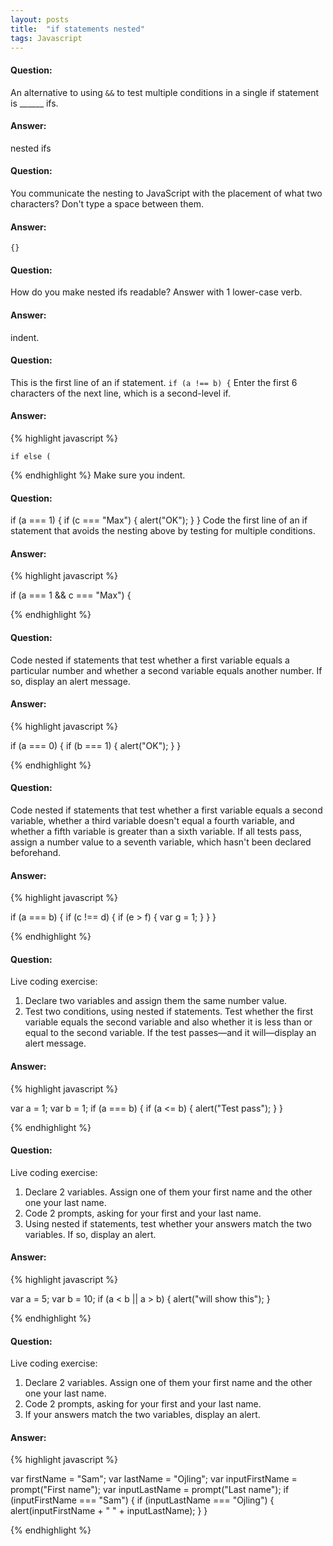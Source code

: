 ```yaml
---
layout: posts
title:  "if statements nested"
tags: Javascript
---
```


#### Question:
An alternative to using `&&` to test multiple conditions in a single if statement is ______ ifs.

#### Answer:
nested ifs

#### Question:
You communicate the nesting to JavaScript with the placement of what two characters? Don't type a space between them.

#### Answer:
`{}`

#### Question:
How do you make nested ifs readable? Answer with 1 lower-case verb.

#### Answer:
indent.

#### Question:
This is the first line of an if statement.
`if (a !== b) {`
Enter the first 6 characters of the next line, which is a second-level if.

#### Answer:
{% highlight javascript %}

	if else (

{% endhighlight %}
Make sure you indent.

#### Question:
if (a === 1) {
  if (c === "Max") {
    alert("OK");
  }
}
Code the first line of an if statement that avoids the nesting above by testing for multiple conditions.

#### Answer:
{% highlight javascript %}

if (a === 1 && c === "Max") {

{% endhighlight %}

#### Question:
Code nested if statements that test whether a first variable equals a particular number and whether a second variable equals another number. If so, display an alert message.

#### Answer:
{% highlight javascript %}

if (a === 0) {
  if (b === 1) {
    alert("OK");
  }
} 

{% endhighlight %}

#### Question:
Code nested if statements that test whether a first variable equals a second variable, whether a third variable doesn't equal a fourth variable, and whether a fifth variable is greater than a sixth variable. If all tests pass, assign a number value to a seventh variable, which hasn't been declared beforehand.

#### Answer:
{% highlight javascript %}

if (a === b) {
  if (c !== d) {
    if (e > f) {
      var g = 1;
    } 
  }
}

{% endhighlight %}

#### Question:
Live coding exercise:
1) Declare two variables and assign them the same number value.
2) Test two conditions, using nested if statements. Test whether the first variable equals the second variable and also whether it is less than or equal to the second variable. If the test passes—and it will—display an alert message.

#### Answer:
{% highlight javascript %}

var a = 1;
var b = 1;
if (a === b) {
  if (a <= b) {
    alert("Test pass");
  }
}

{% endhighlight %}

#### Question:
Live coding exercise:
1) Declare 2 variables. Assign one of them your first name and the other one your last name.
2) Code 2 prompts, asking for your first and your last name.
3) Using nested if statements, test whether your answers match the two variables. If so, display an alert.

#### Answer:
{% highlight javascript %}

var a = 5;
var b = 10;
if (a < b || a > b) {
  alert("will show this");
}

{% endhighlight %}

#### Question:
Live coding exercise:
1) Declare 2 variables. Assign one of them your first name and the other one your last name.
2) Code 2 prompts, asking for your first and your last name.
3) If your answers match the two variables, display an alert.

#### Answer:
{% highlight javascript %}

var firstName = "Sam";
var lastName = "Ojling";
var inputFirstName = prompt("First name");
var inputLastName = prompt("Last name");
if (inputFirstName === "Sam") {
  if (inputLastName === "Ojling") {
    alert(inputFirstName + " " + inputLastName);
  }
}

{% endhighlight %}